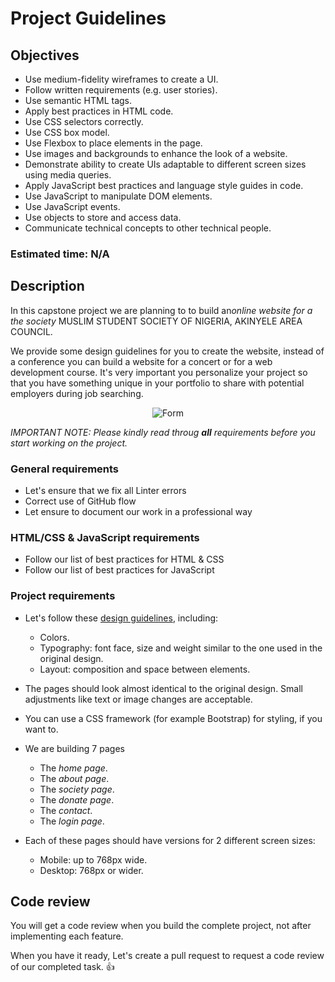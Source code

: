 # Project Guidelines

## Objectives

- Use medium-fidelity wireframes to create a UI.
- Follow written requirements (e.g. user stories).
- Use semantic HTML tags.
- Apply best practices in HTML code.
- Use CSS selectors correctly.
- Use CSS box model.
- Use Flexbox to place elements in the page.
- Use images and backgrounds to enhance the look of a website.
- Demonstrate ability to create UIs adaptable to different screen sizes using media queries.
- Apply JavaScript best practices and language style guides in code.
- Use JavaScript to manipulate DOM elements.
- Use JavaScript events.
- Use objects to store and access data.
- Communicate technical concepts to other technical people.

### Estimated time: N/A

## Description

In this capstone project we are planning to to build an*online website for a the society* MUSLIM STUDENT SOCIETY OF NIGERIA, AKINYELE AREA COUNCIL.

We provide some design guidelines for you to create the website, instead of a conference you can build a website for a concert or for a web development course. It's very important you personalize your project so that you have something unique in your portfolio to share with potential employers during job searching.

<p align="center">
  <img src="./images/conference_page.png" alt="Form" />
</p>

*IMPORTANT NOTE: Please kindly read throug **all** requirements before you start working on the project.*

### General requirements

- Let's ensure that we fix all Linter errors
- Correct use of GitHub flow
- Let ensure to document our work in a professional way

### HTML/CSS & JavaScript requirements

- Follow our list of best practices for HTML & CSS
- Follow our list of best practices for JavaScript

### Project requirements

- Let's follow these [design guidelines](https://www.figma.com/file/BKGHpzV5nlIq6YTEaSs7nN/MSSNAAC?type=design&node-id=1-100&t=rliQrYN0Q0WMdqQv-0), including:
  - Colors.
  - Typography: font face, size and weight similar to the one used in the original design.
  - Layout: composition and space between elements.
- The pages should look almost identical to the original design. Small adjustments like text or image changes are acceptable.
- You can use a CSS framework (for example Bootstrap) for styling, if you want to.

- We are building 7 pages
  - The *home page*.
  - The *about page*.
  - The *society page*.
  - The *donate page*.
  - The *contact*.
  - The *login page*.
- Each of these pages should have versions for 2 different screen sizes: 
  - Mobile: up to 768px wide.
  - Desktop: 768px or wider.


## Code review

You will get a code review when you build the complete project, not after implementing each feature. 

When you have it ready, Let's create a pull request to request a code review of our completed task. 👍

